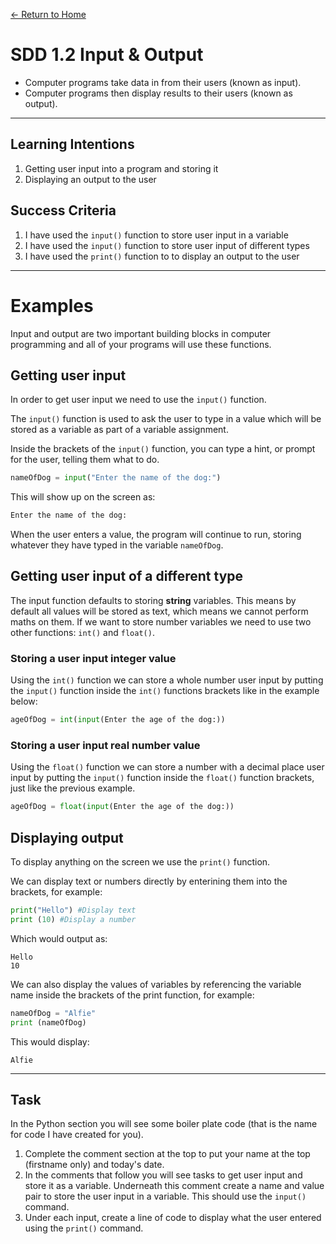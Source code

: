 [<- Return to Home](https://speysidecs.github.io/) 
# SDD 1.2 Input & Output
* Computer programs take data in from their users (known as input).
* Computer programs then display results to their users (known as output).

---
## Learning Intentions
  1. Getting user input into a program and storing it
  2. Displaying an output to the user
## Success Criteria
1. I have used the `input()` function to store user input in a variable
2. I have used the `input()` function to store user input of different types
3.  I have used the `print()` function to to display an output to the user
---
# Examples

Input and output are two important building blocks in computer programming and all of your programs will use these functions. 

## Getting user input

In order to get user input we need to use the `input()` function.

The `input()` function is used to ask the user to type in a value which will be stored as a variable as part of a variable assignment.

Inside the brackets of the `input()` function, you can type a hint, or prompt for the user, telling them what to do. 


```python
nameOfDog = input("Enter the name of the dog:")
```
This will show up on the screen as:

```python
Enter the name of the dog:
```
When the user enters a value, the program will continue to run, storing whatever they have typed in the variable `nameOfDog`.

## Getting user input of a different type
The input function defaults to storing **string** variables. This means by default all values will be stored as text, which means we cannot perform maths on them. If we want to store number variables we need to use two other functions: `int()` and `float()`. 

### Storing a user input integer value

Using the `int()` function we can store a whole number user input by putting the `input()` function inside the `int()` functions brackets like in the example below:

```python
ageOfDog = int(input(Enter the age of the dog:))
```

### Storing a user input real number value

Using the `float()` function we can store a number with a decimal place user input by putting the `input()` function inside the `float()` function brackets, just like the previous example. 
```python
ageOfDog = float(input(Enter the age of the dog:))
```
## Displaying output

To display anything on the screen we use the `print()` function. 

We can display text or numbers directly by enterining them into the brackets, for example:

```python
print("Hello") #Display text
print (10) #Display a number
```
Which would output as:
```
Hello
10
```
We can also display the values of variables by referencing the variable name inside the brackets of the print function, for example:

```python
nameOfDog = "Alfie"
print (nameOfDog)
```
This would display: 
```
Alfie
```

---
## Task
In the Python section you will see some boiler plate code (that is the name for code I have created for you).
1. Complete the comment section at the top to put your name at the top (firstname only) and today's date.
2. In the comments that follow you will see tasks to get user input and store it as a variable. Underneath this comment create a name and value pair to store the user input in a variable. This should use the `input()` command.
3. Under each input, create a line of code to display what the user entered using the `print()` command.
